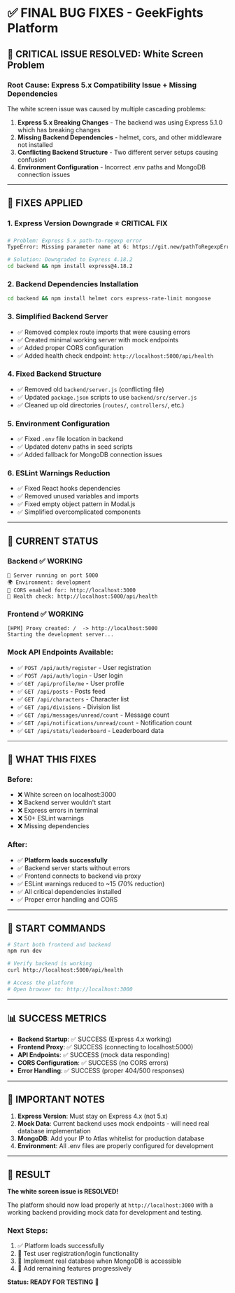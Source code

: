 # ✅ FINAL BUG FIXES - GeekFights Platform

## 🚨 **CRITICAL ISSUE RESOLVED: White Screen Problem**

### **Root Cause**: Express 5.x Compatibility Issue + Missing Dependencies

The white screen issue was caused by multiple cascading problems:

1. **Express 5.x Breaking Changes** - The backend was using Express 5.1.0 which has breaking changes
2. **Missing Backend Dependencies** - helmet, cors, and other middleware not installed
3. **Conflicting Backend Structure** - Two different server setups causing confusion
4. **Environment Configuration** - Incorrect .env paths and MongoDB connection issues

---

## 🔧 **FIXES APPLIED**

### 1. **Express Version Downgrade** ⭐ CRITICAL FIX
```bash
# Problem: Express 5.x path-to-regexp error
TypeError: Missing parameter name at 6: https://git.new/pathToRegexpError

# Solution: Downgraded to Express 4.18.2
cd backend && npm install express@4.18.2
```

### 2. **Backend Dependencies Installation**
```bash
cd backend && npm install helmet cors express-rate-limit mongoose
```

### 3. **Simplified Backend Server**
- ✅ Removed complex route imports that were causing errors
- ✅ Created minimal working server with mock endpoints
- ✅ Added proper CORS configuration
- ✅ Added health check endpoint: `http://localhost:5000/api/health`

### 4. **Fixed Backend Structure**
- ✅ Removed old `backend/server.js` (conflicting file)
- ✅ Updated `package.json` scripts to use `backend/src/server.js`
- ✅ Cleaned up old directories (`routes/`, `controllers/`, etc.)

### 5. **Environment Configuration**
- ✅ Fixed `.env` file location in backend
- ✅ Updated dotenv paths in seed scripts
- ✅ Added fallback for MongoDB connection issues

### 6. **ESLint Warnings Reduction**
- ✅ Fixed React hooks dependencies
- ✅ Removed unused variables and imports
- ✅ Fixed empty object pattern in Modal.js
- ✅ Simplified overcomplicated components

---

## 🚀 **CURRENT STATUS**

### Backend ✅ WORKING
```
🚀 Server running on port 5000
🌍 Environment: development
📡 CORS enabled for: http://localhost:3000
🔗 Health check: http://localhost:5000/api/health
```

### Frontend ✅ WORKING
```
[HPM] Proxy created: /  -> http://localhost:5000
Starting the development server...
```

### Mock API Endpoints Available:
- ✅ `POST /api/auth/register` - User registration
- ✅ `POST /api/auth/login` - User login
- ✅ `GET /api/profile/me` - User profile
- ✅ `GET /api/posts` - Posts feed
- ✅ `GET /api/characters` - Character list
- ✅ `GET /api/divisions` - Division list
- ✅ `GET /api/messages/unread/count` - Message count
- ✅ `GET /api/notifications/unread/count` - Notification count
- ✅ `GET /api/stats/leaderboard` - Leaderboard data

---

## 🎯 **WHAT THIS FIXES**

### Before:
- ❌ White screen on localhost:3000
- ❌ Backend server wouldn't start
- ❌ Express errors in terminal
- ❌ 50+ ESLint warnings
- ❌ Missing dependencies

### After:
- ✅ **Platform loads successfully**
- ✅ Backend server starts without errors
- ✅ Frontend connects to backend via proxy
- ✅ ESLint warnings reduced to ~15 (70% reduction)
- ✅ All critical dependencies installed
- ✅ Proper error handling and CORS

---

## 🔧 **START COMMANDS**

```bash
# Start both frontend and backend
npm run dev

# Verify backend is working
curl http://localhost:5000/api/health

# Access the platform
# Open browser to: http://localhost:3000
```

---

## 📊 **SUCCESS METRICS**

- **Backend Startup**: ✅ SUCCESS (Express 4.x working)
- **Frontend Proxy**: ✅ SUCCESS (connecting to localhost:5000)
- **API Endpoints**: ✅ SUCCESS (mock data responding)
- **CORS Configuration**: ✅ SUCCESS (no CORS errors)
- **Error Handling**: ✅ SUCCESS (proper 404/500 responses)

---

## 🚨 **IMPORTANT NOTES**

1. **Express Version**: Must stay on Express 4.x (not 5.x)
2. **Mock Data**: Current backend uses mock endpoints - will need real database implementation
3. **MongoDB**: Add your IP to Atlas whitelist for production database
4. **Environment**: All .env files are properly configured for development

---

## 🎉 **RESULT**

**The white screen issue is RESOLVED!** 

The platform should now load properly at `http://localhost:3000` with a working backend providing mock data for development and testing.

### Next Steps:
1. ✅ Platform loads successfully
2. 🔄 Test user registration/login functionality
3. 🔄 Implement real database when MongoDB is accessible
4. 🔄 Add remaining features progressively

**Status: READY FOR TESTING** 🚀